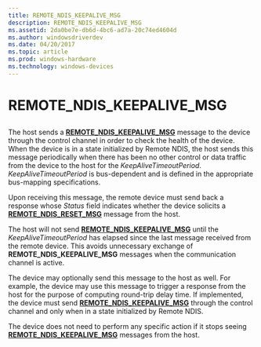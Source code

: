 ```yaml
---
title: REMOTE_NDIS_KEEPALIVE_MSG
description: REMOTE_NDIS_KEEPALIVE_MSG
ms.assetid: 2da0be7e-db6d-4bc6-ad7a-20c74ed4604d
ms.author: windowsdriverdev
ms.date: 04/20/2017
ms.topic: article
ms.prod: windows-hardware
ms.technology: windows-devices
---
```


# REMOTE\_NDIS\_KEEPALIVE\_MSG


## <a href="" id="ddk-remote-ndis-keepalive-msg-ng"></a>


The host sends a [**REMOTE\_NDIS\_KEEPALIVE\_MSG**](https://msdn.microsoft.com/library/windows/hardware/ff570629) message to the device through the control channel in order to check the health of the device. When the device is in a state initialized by Remote NDIS, the host sends this message periodically when there has been no other control or data traffic from the device to the host for the *KeepAliveTimeoutPeriod*. *KeepAliveTimeoutPeriod* is bus-dependent and is defined in the appropriate bus-mapping specifications.

Upon receiving this message, the remote device must send back a response whose *Status* field indicates whether the device solicits a [**REMOTE\_NDIS\_RESET\_MSG**](https://msdn.microsoft.com/library/windows/hardware/ff570648) message from the host.

The host will not send [**REMOTE\_NDIS\_KEEPALIVE\_MSG**](https://msdn.microsoft.com/library/windows/hardware/ff570629) until the *KeepAliveTimeoutPeriod* has elapsed since the last message received from the remote device. This avoids unnecessary exchange of **REMOTE\_NDIS\_KEEPALIVE\_MSG** messages when the communication channel is active.

The device may optionally send this message to the host as well. For example, the device may use this message to trigger a response from the host for the purpose of computing round-trip delay time. If implemented, the device must send [**REMOTE\_NDIS\_KEEPALIVE\_MSG**](https://msdn.microsoft.com/library/windows/hardware/ff570629) through the control channel and only when in a state initialized by Remote NDIS.

The device does not need to perform any specific action if it stops seeing [**REMOTE\_NDIS\_KEEPALIVE\_MSG**](https://msdn.microsoft.com/library/windows/hardware/ff570629) messages from the host.

 

 





